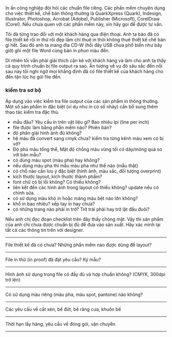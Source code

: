 In ấn công nghiệp đòi hỏi các chuẩn file riêng. Các phần mềm chuyên dụng cho việc thiết kế, chế bản thông thường là QuarkXpress (Quark), Indesign, Illustrator, Photoshop, Acrobat (Adobe), Publisher (Microsoft), CorelDraw (Corel). Nếu chưa quen với các phần mềm này, xin hãy gọi để được tư vấn. 

Tôi đã từng trao đổi với một khách hàng qua điện thoại. Anh ta bảo đã có file thiết kế rồi in thử rồi đẹp lắm chỉ thuê in thôi không thuê thiết kế chế bản gì hết. Sau đó anh ta mang đĩa CD-W (hồi đấy USB chưa phổ biến như bây giờ) ghi một file Word cùng bản in phun màu đến.

Dĩ nhiên tôi vẫn phải giải thích cặn kẽ với khách hàng và làm cho anh ta thấy cả quy trình chuẩn bị file output ra sao. Ấn tượng về vụ đó sâu sắc đến nỗi sau này tôi nghi ngờ mọi khẳng định đã có file thiết kế của khách hàng cho đến tận lúc họ gửi file đến.


### kiểm tra sơ bộ

Áp dụng vào việc kiểm tra file output của các sản phẩm in thông thường. Một số sản phẩm in đặc biệt (ví dụ như in có số nhảy) cần bổ sung thêm thao tác kiểm tra đặc thù.

- mẫu đâu? Yêu cầu in trên vật liệu gì? Bao nhiêu lpi (line per inch)
- file được làm bằng phần mềm nào? Phiên bản?
- độ phân giải hình ảnh đủ không?
- hệ màu đã convert sang cmyk chưa? kiểm tra từng kênh màu xem có bị vỡ?
- Độ phủ màu tổng thể, Mật độ chồng màu vùng tối có dày/mỏng quá so với bản mẫu?
- có dùng màu spot (màu pha) hay không?
- nếu dùng màu pha thì mẫu màu pha như thế nào (mẫu thật)
- có chỗ nào cần lưu ý đặc biệt (hình ảnh, màu sắc, đối tượng overprint)
- kích thước layout, kích thước thành phẩm?
- font chữ có bị lỗi không? Có thiếu không?
- liên kết đến các hình ảnh trong layout có thiếu không? update nếu có chỉnh sửa.
- có sử dụng màu khó in hoặc mảng màu bệt nào lớn không?
- khổ in bao nhiêu? xếp tay in hay chưa?
- có những trang nào phải in trở? Trở trái phải hay trở lật đầu đuôi?

Nếu anh chị đọc đoạn checklist trên đây thấy chóng mặt. Vậy thì sản phẩm của anh chị chưa được chuẩn bị đủ để đưa vào sản xuất. Hãy xác minh lại tất cả các thông tin trên với designer.


---

File thiết kế đã có chưa? Những phần mềm nào được dùng để layout?

---

File in thử (in proof) đã đạt yêu cầu? Ký mẫu?

---

Hình ảnh sử dụng trong file có đầy đủ và hợp chuẩn không? (CMYK, 300dpi trở lên)

---

Có sử dụng màu riêng (màu pha, màu spot, pantone) nào không?

---

Các yêu cầu về cắt xén, bế đứt, bế răng cưa, khuôn bế

---

Thời hạn lấy hàng, yêu cầu về đóng gói, vận chuyển

---
